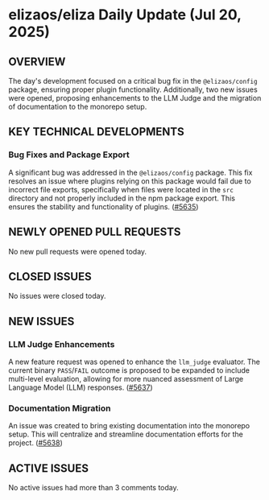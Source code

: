 # elizaos/eliza Daily Update (Jul 20, 2025)
## OVERVIEW 
The day's development focused on a critical bug fix in the `@elizaos/config` package, ensuring proper plugin functionality. Additionally, two new issues were opened, proposing enhancements to the LLM Judge and the migration of documentation to the monorepo setup.

## KEY TECHNICAL DEVELOPMENTS

### Bug Fixes and Package Export
A significant bug was addressed in the `@elizaos/config` package. This fix resolves an issue where plugins relying on this package would fail due to incorrect file exports, specifically when files were located in the `src` directory and not properly included in the npm package export. This ensures the stability and functionality of plugins. ([#5635](https://github.com/elizaos/eliza/pull/5635))

## NEWLY OPENED PULL REQUESTS
No new pull requests were opened today.

## CLOSED ISSUES
No issues were closed today.

## NEW ISSUES

### LLM Judge Enhancements
A new feature request was opened to enhance the `llm_judge` evaluator. The current binary `PASS`/`FAIL` outcome is proposed to be expanded to include multi-level evaluation, allowing for more nuanced assessment of Large Language Model (LLM) responses. ([#5637](https://github.com/elizaos/eliza/issues/5637))

### Documentation Migration
An issue was created to bring existing documentation into the monorepo setup. This will centralize and streamline documentation efforts for the project. ([#5638](https://github.com/elizaos/eliza/issues/5638))

## ACTIVE ISSUES
No active issues had more than 3 comments today.